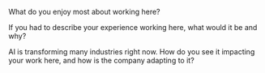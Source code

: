 What do you enjoy most about working here?

If you had to describe your experience working here, what would it be and why?

AI is transforming many industries right now. How do you see it impacting your work here, and how is the company adapting to it?
